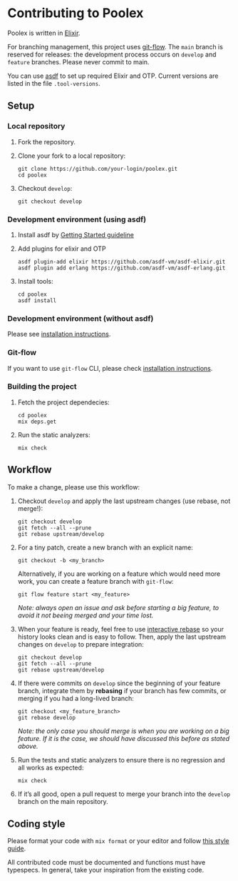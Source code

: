 # Contributing to Poolex

Poolex is written in [Elixir](https://elixir-lang.org/).

For branching management, this project uses [git-flow](https://github.com/petervanderdoes/gitflow-avh). The `main` branch is reserved for releases: the development process occurs on `develop` and `feature` branches. Please never commit to main.

You can use [asdf](https://asdf-vm.com/) to set up required Elixir and OTP. Current versions are listed in the file `.tool-versions`.

## Setup

### Local repository

1. Fork the repository.
2. Clone your fork to a local repository:

    ```shell
    git clone https://github.com/your-login/poolex.git
    cd poolex
    ```

3. Checkout `develop`:

    ```shell
    git checkout develop
    ```

### Development environment (using asdf)

1. Install asdf by [Getting Started guideline](https://asdf-vm.com/guide/getting-started.html)
2. Add plugins for elixir and OTP

    ```shell
    asdf plugin-add elixir https://github.com/asdf-vm/asdf-elixir.git
    asdf plugin add erlang https://github.com/asdf-vm/asdf-erlang.git
    ```

3. Install tools:

    ```shell
    cd poolex
    asdf install
    ```

### Development environment (without asdf)

Please see [installation instructions](https://elixir-lang.org/install.html).

### Git-flow

If you want to use `git-flow` CLI, please check [installation instructions](https://github.com/petervanderdoes/gitflow-avh/wiki/Installation).

### Building the project

1. Fetch the project dependecies:

    ```shell
    cd poolex
    mix deps.get
    ```

2. Run the static analyzers:

    ```shell
    mix check
    ```

## Workflow

To make a change, please use this workflow:

1. Checkout `develop` and apply the last upstream changes (use rebase, not merge!):

    ```shell
    git checkout develop
    git fetch --all --prune
    git rebase upstream/develop
    ```

2. For a tiny patch, create a new branch with an explicit name:

    ```shell
    git checkout -b <my_branch>
    ```

    Alternatively, if you are working on a feature which would need more work, you can create a feature branch with `git-flow`:

    ```shell
    git flow feature start <my_feature>
    ```

    *Note: always open an issue and ask before starting a big feature, to avoid it not beeing merged and your time lost.*

3. When your feature is ready, feel free to use [interactive rebase](https://help.github.com/articles/about-git-rebase/) so your history looks clean and is easy to follow. Then, apply the last upstream changes on `develop` to prepare integration:

    ```shell
    git checkout develop
    git fetch --all --prune
    git rebase upstream/develop
    ```

4. If there were commits on `develop` since the beginning of your feature branch, integrate them by **rebasing** if your branch has few commits, or merging if you had a long-lived branch:

    ```shell
    git checkout <my_feature_branch>
    git rebase develop
    ```

    *Note: the only case you should merge is when you are working on a big feature. If it is the case, we should have discussed this before as stated above.*

5. Run the tests and static analyzers to ensure there is no regression and all works as expected:

    ```shell
    mix check
    ```

6. If it’s all good, open a pull request to merge your branch into the `develop` branch on the main repository.

## Coding style

Please format your code with `mix format` or your editor and follow
[this style guide](https://github.com/christopheradams/elixir_style_guide).

All contributed code must be documented and functions must have typespecs. In general, take your inspiration from the existing code.
